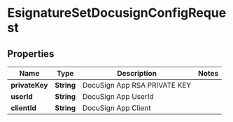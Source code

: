 

# EsignatureSetDocusignConfigRequest


## Properties

| Name | Type | Description | Notes |
|------------ | ------------- | ------------- | -------------|
|**privateKey** | **String** | DocuSign App RSA PRIVATE KEY |  |
|**userId** | **String** | DocuSign App UserId |  |
|**clientId** | **String** | DocuSign App Client |  |




